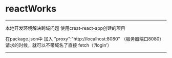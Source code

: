 # reactWorks
***
本地开发环境解决跨域问题
使用creat-react-app创建的项目

在package.json中
加入 "proxy":"http://localhost:8080" （服务器端口8080）
请求的时候，就可以不带域名了直接 fetch（‘/login’）
***
